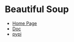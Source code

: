 # Beautiful Soup

- [Home Page](https://www.crummy.com/software/BeautifulSoup/)
- [Doc](https://www.crummy.com/software/BeautifulSoup/bs4/doc/)
- [pypi](https://pypi.python.org/pypi/beautifulsoup4/)
